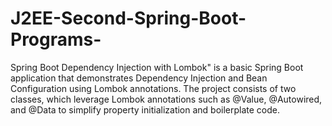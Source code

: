 # J2EE-Second-Spring-Boot-Programs-
Spring Boot Dependency Injection with Lombok" is a basic Spring Boot application that demonstrates Dependency Injection and Bean Configuration using Lombok annotations. The project consists of two classes,  which leverage Lombok annotations such as @Value, @Autowired, and @Data to simplify property initialization and boilerplate code.
